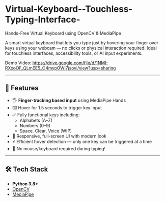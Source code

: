# Virtual-Keyboard--Touchless-Typing-Interface-

 Hands-Free Virtual Keyboard using OpenCV & MediaPipe

A smart virtual keyboard that lets you type just by hovering your finger over keys using your webcam — no clicks or physical interaction required. Ideal for touchless interfaces, accessibility tools, or AI input experiments.

Demo Video: https://drive.google.com/file/d/1NMI-RXxoOF_QLmEE5_O4mypOWI7jsovl/view?usp=sharing

---

## 🚀 Features

- 🖐️ **Finger-tracking based input** using MediaPipe Hands  
- ⌨️ Hover for 1.5 seconds to trigger key input  
- ✅ Fully functional keys including:
  - Alphabets (A–Z)
  - Numbers (0–9)
  - Space, Clear, Voice (WIP)
- 🎨 Responsive, full-screen UI with modern look
- ⚡ Efficient hover detection — only one key can be triggered at a time
- 🔐 No mouse/keyboard required during typing!

---

## 🛠️ Tech Stack

- **Python 3.8+**
- [OpenCV](https://opencv.org/)
- [MediaPipe](https://developers.google.com/mediapipe)
  
